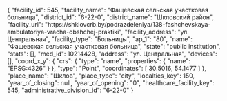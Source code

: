 {
    "facility_id": 545,
    "facility_name": "Фащевская сельская участковая больница",
    "district_id": "6-22-0",
    "district_name": "Шкловский район",
    "facility_url": "https:\/\/shklovcrb.by\/podrazdeleniya\/138-fashchevskaya-ambulatoriya-vracha-obshchej-praktiki",
    "facility_address": "ул. Центральная",
    "facility_type": "Больницы",
    "ap_1": "80",
    "name": "Фащевская сельская участковая больница",
    "state": "public institution",
    "stats": [],
    "med_id": 10214428,
    "address": "ул. Центральная",
    "devices": [],
    "coord_x_y": {
        "crs": {
            "type": "name",
            "properties": {
                "name": "EPSG:4326"
            }
        },
        "type": "Point",
        "coordinates": [
            30.5016,
            54.1477
        ]
    },
    "place_name": "Шклов",
    "place_type": "city",
    "localties_key": 150,
    "year_of_closing": null,
    "year_of_opening": "0",
    "healthcare_facility_key": 545,
    "administrative_division_id": "6-22-0"
}